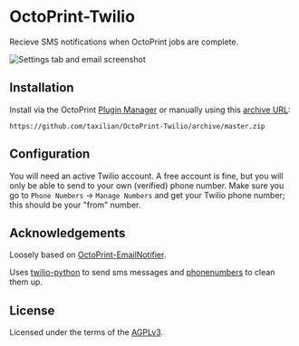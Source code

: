 # OctoPrint-Twilio

Recieve SMS notifications when OctoPrint jobs are complete.

![Settings tab and email screenshot](extras/smsnotifier.png)

## Installation

Install via the OctoPrint [Plugin Manager](https://github.com/foosel/OctoPrint/wiki/Plugin:-Plugin-Manager) or manually using this [archive URL](https://github.com/taxilian/OctoPrint-Twilio/archive/master.zip):

	https://github.com/taxilian/OctoPrint-Twilio/archive/master.zip

## Configuration

You will need an active Twilio account.  A free account is fine, but you will only be able to send to your own (verified) phone number. Make sure you go to `Phone Numbers` -> `Manage Numbers` and get your Twilio phone number; this should be your "from" number.

## Acknowledgements

Loosely based on [OctoPrint-EmailNotifier](https://github.com/anoved/OctoPrint-EmailNotifier). 

Uses [twilio-python](https://github.com/twilio/twilio-python) to send sms messages and [phonenumbers](https://github.com/daviddrysdale/python-phonenumbers) to clean them up.

## License

Licensed under the terms of the [AGPLv3](http://opensource.org/licenses/AGPL-3.0).
